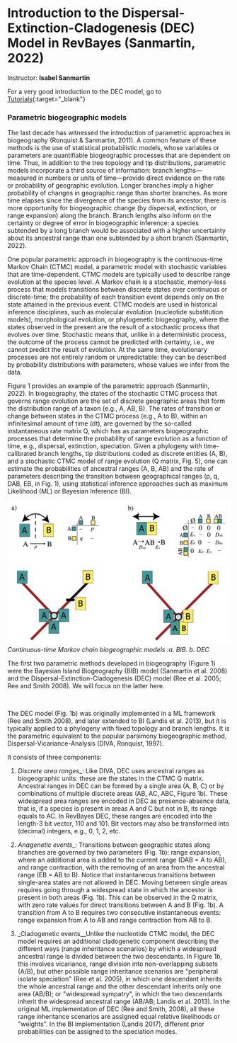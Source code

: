 
# Introduction to the Dispersal-Extinction-Cladogenesis (DEC) Model in RevBayes (Sanmartin, 2022)

Instructor: **Isabel Sanmartin**

For a very good introduction to the DEC model, go to [Tutorials](https://revbayes.github.io/tutorials/biogeo/biogeo_intro.html){:target="_blank"}

### Parametric biogeographic models

The last decade has witnessed the introduction of parametric approaches in biogeography (Ronquist & Sanmartin, 2011). A common feature of these methods is the use of statistical probabilistic models, whose variables or parameters are quantifiable biogeographic processes that are dependent on time. Thus, in addition to the tree topology and tip distributions, parametric models incorporate a third source of information: branch lengths—measured in numbers or units of time—provide direct evidence on the rate or probability of geographic evolution. Longer branches imply a higher probability of changes in geographic range than shorter branches. As more time elapses since the divergence of the species from its ancestor, there is more opportunity for biogeographic change (by dispersal, extinction, or range expansion) along the branch. Branch lengths also inform on the certainty or degree of error in biogeographic inference: a species subtended by a long branch would be associated with a higher uncertainty about its ancestral range than one subtended by a short branch (Sanmartin, 2022).
 

One popular parametric approach in biogeography is the continuous-time Markov Chain (CTMC) model, a parametric model with stochastic variables that are time-dependent. CTMC models are typically used to describe range evolution at the species level. A Markov chain is a stochastic, memory-less process that models transitions between discrete states over continuous or discrete-time; the probability of each transition event depends only on the state attained in the previous event.
CTMC models are used in historical inference disciplines, such as molecular evolution (nucleotide substitution models), morphological evolution, or phylogenetic biogeography, where the states observed in the present are the result of a stochastic process that evolves over time. Stochastic means that, unlike in a deterministic process, the outcome of the process cannot be predicted with certainty, i.e., we cannot predict the result of evolution. At the same time, evolutionary processes are not entirely random or unpredictable: they can be described by probability distributions with parameters, whose values we infer from the data.

Figure 1 provides an example of the parametric approach (Sanmartin, 2022). In biogeography, the states of the stochastic CTMC process that governs range evolution are the set of discrete geographic areas that form the distribution range of a taxon (e.g., A, AB, B). The rates of transition or change between states in the CTMC process (e.g., A to B), within an infinitesimal amount of time (dt), are governed by the so-called instantaneous rate matrix Q, which has as parameters biogeographic processes that determine the probability of range evolution as a function of time, e.g., dispersal, extinction, speciation. Given a phylogeny with time-calibrated branch lengths, tip distributions coded as discrete entities (A, B), and a stochastic CTMC model of range evolution (Q matrix, Fig. 5), one can estimate the probabilities of ancestral ranges (A, B, AB) and the rate of parameters describing the transition between geographical ranges (p, q, DAB, EB, in Fig. 1), using statistical inference approaches such as maximum Likelihood (ML) or Bayesian Inference (BI).


![Figure1](figures/Figure1.png "Figure 1")*Continuous-time Markov chain biogeographic models :a. BIB. b. DEC*


The first two parametric methods developed in biogeography (Figure 1) were the Bayesian Island Biogeography (BIB) model (Sanmartín et al. 2008) and the Dispersal-Extinction-Cladogenesis (DEC) model (Ree et al. 2005; Ree and Smith 2008). We will focus on the latter here.

<br>

The DEC model (Fig. 1b) was originally implemented in a ML framework (Ree and Smith 2008), and later extended to BI (Landis et al. 2013), but it is typically applied to a phylogeny with fixed topology and branch lengths. It is the parametric equivalent to the popular parsimony biogeographic method, Dispersal-Vicariance-Analysis (DIVA, Ronquist, 1997).

It consists of three components:

1. _Discrete area ranges__: Like DIVA, DEC uses ancestral ranges as biogeographic units: these are the states in the CTMC Q matrix. Ancestral ranges in DEC can be formed by a single area (A, B, C) or by combinations of multiple discrete areas (AB, AC, ABC, Figure 1b). These widespread area ranges are encoded in DEC as presence-absence data, that is, if a species is present in areas A and C but not in B, its range equals to AC. In RevBayes DEC, these ranges are encoded into the length-3 bit vector, 110 and 101. Bit vectors may also be transformed into (decimal) integers, e.g., 0, 1, 2, etc.

2. _Anagenetic events__: Transitions between geographic states along branches are governed by two parameters (Fig. 1b): range expansion, where an additional area is added to the current range (DAB = A to AB), and range contraction, with the removing of an area from the ancestral range (EB = AB to B). Notice that instantaneous transitions between single-area states are not allowed in DEC. Moving between single areas requires going through a widespread state in which the ancestor is present in both areas (Fig. 1b). This can be observed in the Q matrix, with zero rate values for direct transitions between A and B (Fig. 1b). A transition from A to B requires two consecutive instantaneous events: range expansion from A to AB and range contraction from AB to B. 

3. _Cladogenetic events__Unlike the nucleotide CTMC model, the DEC model requires an additional cladogenetic component describing the different ways (range inheritance scenarios) by which a widespread ancestral range is divided between the two descendants. In Figure 1b, this involves vicariance, range division into non-overlapping subsets (A/B), but other possible range inheritance scenarios are "peripheral isolate speciation" (Ree et al. 2005), in which one descendant inherits the whole ancestral range and the other descendant inherits only one area (AB/B); or "widespread sympatry", in which the two descendants inherit the widespread ancestral range (AB/AB; Landis et al. 2013). In the original ML implementation of DEC (Ree and Smith, 2008), all these range inheritance scenarios are assigned equal relative likelihoods or "weights". In the BI implementation (Landis 2017), different prior probabilities can be assigned to the speciation modes.
